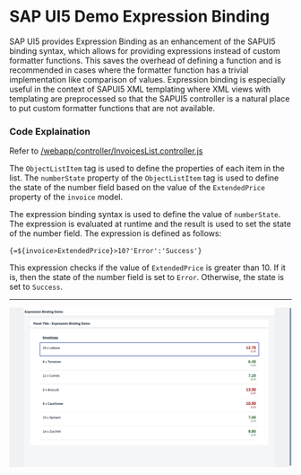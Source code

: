 # SAP UI5 Demo Expression Binding

SAP UI5 provides Expression Binding as an enhancement of the SAPUI5 binding syntax, which allows for providing expressions instead of custom formatter functions. This saves the overhead of defining a function and is recommended in cases where the formatter function has a trivial implementation like comparison of values. Expression binding is especially useful in the context of SAPUI5 XML templating where XML views with templating are preprocessed so that the SAPUI5 controller is a natural place to put custom formatter functions that are not available.

### Code Explaination

Refer to [/webapp/controller/InvoicesList.controller.js](https://github.com/VaibhavMojidra/SAP-UI5---Demo-Expression-Binding/blob/master/webapp/controller/InvoicesList.controller.js "InvoicesList.controller.js")

The `ObjectListItem` tag is used to define the properties of each item in the list. The `numberState` property of the `ObjectListItem` tag is used to define the state of the number field based on the value of the `ExtendedPrice` property of the `invoice` model. 

The expression binding syntax is used to define the value of `numberState`. The expression is evaluated at runtime and the result is used to set the state of the number field. The expression is defined as follows:

```
{=${invoice>ExtendedPrice}>10?'Error':'Success'}
```

This expression checks if the value of `ExtendedPrice` is greater than 10. If it is, then the state of the number field is set to `Error`. Otherwise, the state is set to `Success`.

----

[![Vaibhav Mojidra - 1.jpeg](https://raw.githubusercontent.com/VaibhavMojidra/SAP-UI5---Demo-Expression-Binding/master/screenshot/1.jpeg "Vaibhav Mojidra")](https://vaibhavmojidra.github.io/site/)